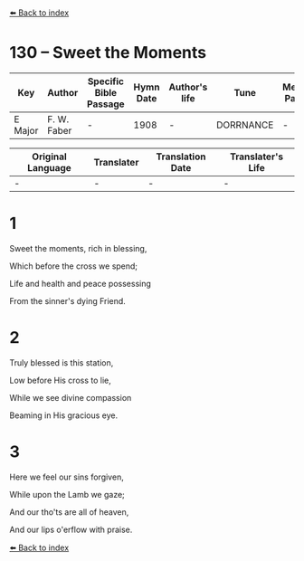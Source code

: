 [⬅️ Back to index](../README.md)

# 130 – Sweet the Moments

Key | Author   | Specific Bible Passage     |Hymn Date |Author's life |Tune |Metrical Pattern   |Composer/Source
-- | --------- | ---------------------------|----------|--------------|-----|-------------------|-------------  
E Major |F. W. Faber |- |1908 |- |DORRNANCE |- |I. Woodbury

Original Language | Translater | Translation Date   | Translater's Life  
----------------- | --------- | --------------------|-------------     
\- |- |- |-




# 1

Sweet the moments, rich in blessing,

Which before the cross we spend;

Life and health and peace possessing

From the sinner's dying Friend.



# 2

Truly blessed is this station,

Low before His cross to lie,

While we see divine compassion

Beaming in His gracious eye.



# 3

Here we feel our sins forgiven,

While upon the Lamb we gaze;

And our tho'ts are all of heaven,

And our lips o'erflow with praise.



[⬅️ Back to index](../README.md)

